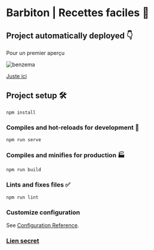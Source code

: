 # Barbiton | Recettes faciles 🥘

## Project automatically deployed 👇

Pour un premier aperçu

![benzema](https://user-images.githubusercontent.com/58217204/170877509-ed4bb5e2-62e7-49e6-b8dc-ec7b49ecb9f6.gif)

[Juste ici](https://clever-kringle-b55b7d.netlify.app/)

## Project setup 🛠️
```
npm install
```

### Compiles and hot-reloads for development 👷
```
npm run serve
```

### Compiles and minifies for production 🏭
```
npm run build
```

### Lints and fixes files ✅
```
npm run lint
```

### Customize configuration
See [Configuration Reference](https://cli.vuejs.org/config/).

### [Lien secret](https://sax.ticrea.fr/)
